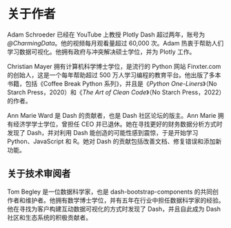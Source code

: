 # 关于作者

Adam Schroeder 已经在 YouTube 上教授 Plotly Dash 超过两年，账号为 *@CharmingData*。他的视频每月观看量超过 60,000 次。Adam 热衷于帮助人们学习数据可视化。他拥有政府与冲突解决硕士学位，并为 Plotly 工作。

Christian Mayer 拥有计算机科学博士学位，是流行的 Python 网站 Finxter.com 的创始人，这是一个每年帮助超过 500 万人学习编程的教育平台。他出版了多本书籍，包括《Coffee Break Python 系列》，并且是《*Python One-Liners*》（No Starch Press，2020）和《*The Art of Clean Code*》（No Starch Press，2022）的作者。

Ann Marie Ward 是 Dash 的贡献者，也是 Dash 社区论坛的版主。Ann Marie 拥有经济学学士学位，曾担任 CEO 并已退休。她在寻找更好的财务数据分析方式时发现了 Dash，并对利用 Dash 能创造的可能性感到震惊，于是开始学习 Python、JavaScript 和 R。她对 Dash 的贡献包括改善文档、修复错误和添加新功能。

## 关于技术审阅者

Tom Begley 是一位数据科学家，也是 dash-bootstrap-components 的共同创作者和维护者。他拥有数学博士学位，并有五年在行业中担任数据科学家的经验。他在寻找为客户构建互动数据可视化的方式时发现了 Dash，并且自此成为 Dash 社区和生态系统的积极贡献者。
